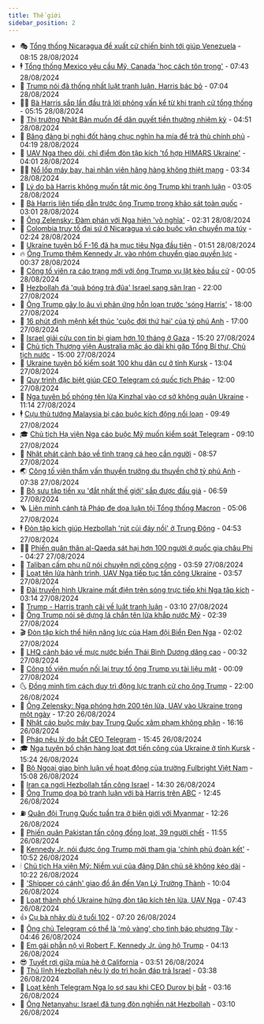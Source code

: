 ```yaml
---
title: Thế giới
sidebar_position: 2
---
```


<!-- vnexpress-the-gioi:START -->
- 🎭 [Tổng thống Nicaragua đề xuất cử chiến binh tới giúp Venezuela](https://vnexpress.net/tong-thong-nicaragua-de-xuat-cu-chien-binh-toi-giup-venezuela-4786713.html) - 08:15 28/08/2024
- 🕴 [Tổng thống Mexico yêu cầu Mỹ, Canada &#39;học cách tôn trọng&#39;](https://vnexpress.net/tong-thong-mexico-yeu-cau-my-canada-hoc-cach-ton-trong-4786624.html) - 07:43 28/08/2024
- 🤭 [Trump nói đã thống nhất luật tranh luận, Harris bác bỏ](https://vnexpress.net/trump-noi-da-thong-nhat-luat-tranh-luan-harris-bac-bo-4786558.html) - 07:04 28/08/2024
- 🧑‍💻 [Bà Harris sắp lần đầu trả lời phỏng vấn kể từ khi tranh cử tổng thống](https://vnexpress.net/ba-harris-sap-lan-dau-tra-loi-phong-van-ke-tu-khi-tranh-cu-tong-thong-4786523.html) - 05:15 28/08/2024
- 🦏 [Thị trưởng Nhật Bản muốn để dân quyết tiền thưởng nhiệm kỳ](https://vnexpress.net/thi-truong-nhat-ban-muon-de-dan-quyet-tien-thuong-nhiem-ky-4786526.html) - 04:51 28/08/2024
- 🦒 [Băng đảng bị nghi đốt hàng chục nghìn ha mía để trả thù chính phủ](https://vnexpress.net/bang-dang-bi-nghi-dot-hang-chuc-nghin-ha-mia-de-tra-thu-chinh-phu-4786484.html) - 04:19 28/08/2024
- 🌈 [UAV Nga theo dõi, chỉ điểm đòn tập kích &#39;tổ hợp HIMARS Ukraine&#39;](https://vnexpress.net/uav-nga-theo-doi-chi-diem-don-tap-kich-to-hop-himars-ukraine-4786520.html) - 04:01 28/08/2024
- 🧑‍🏫 [Nổ lốp máy bay, hai nhân viên hãng hàng không thiệt mạng](https://vnexpress.net/no-lop-may-bay-hai-nhan-vien-hang-hang-khong-thiet-mang-4786519.html) - 03:34 28/08/2024
- 🐲 [Lý do bà Harris không muốn tắt mic ông Trump khi tranh luận](https://vnexpress.net/ly-do-ba-harris-khong-muon-tat-mic-ong-trump-khi-tranh-luan-4786236.html) - 03:05 28/08/2024
- 🦒 [Bà Harris liên tiếp dẫn trước ông Trump trong khảo sát toàn quốc](https://vnexpress.net/ba-harris-lien-tiep-dan-truoc-ong-trump-trong-khao-sat-toan-quoc-4786517.html) - 03:01 28/08/2024
- 🐻 [Ông Zelensky: Đàm phán với Nga hiện &#39;vô nghĩa&#39;](https://vnexpress.net/ong-zelensky-dam-phan-voi-nga-hien-vo-nghia-4786487.html) - 02:31 28/08/2024
- 🚀 [Colombia truy tố đại sứ ở Nicaragua vì cáo buộc vận chuyển ma túy](https://vnexpress.net/colombia-truy-to-dai-su-o-nicaragua-vi-cao-buoc-van-chuyen-ma-tuy-4786488.html) - 02:24 28/08/2024
- 🥰 [Ukraine tuyên bố F-16 đã hạ mục tiêu Nga đầu tiên](https://vnexpress.net/ukraine-tuyen-bo-f-16-da-ha-muc-tieu-nga-dau-tien-4786457.html) - 01:51 28/08/2024
- 🔥 [Ông Trump thêm Kennedy Jr. vào nhóm chuyển giao quyền lực](https://vnexpress.net/ong-trump-them-kennedy-jr-vao-nhom-chuyen-giao-quyen-luc-4786463.html) - 00:37 28/08/2024
- 🥳 [Công tố viên ra cáo trạng mới với ông Trump vụ lật kèo bầu cử](https://vnexpress.net/cong-to-vien-ra-cao-trang-moi-voi-ong-trump-vu-lat-keo-bau-cu-4786462.html) - 00:05 28/08/2024
- 💼 [Hezbollah đá &#39;quả bóng trả đũa&#39; Israel sang sân Iran](https://vnexpress.net/hezbollah-da-qua-bong-tra-dua-israel-sang-san-iran-4786003.html) - 22:00 27/08/2024
- 🤡 [Ông Trump gây lo âu vì phản ứng hỗn loạn trước &#39;sóng Harris&#39;](https://vnexpress.net/ong-trump-gay-lo-au-vi-phan-ung-hon-loan-truoc-song-harris-4786015.html) - 18:00 27/08/2024
- 🌁 [16 phút định mệnh kết thúc &#39;cuộc đời thứ hai&#39; của tỷ phú Anh](https://vnexpress.net/16-phut-dinh-menh-ket-thuc-cuoc-doi-thu-hai-cua-ty-phu-anh-4785783.html) - 17:00 27/08/2024
- 🤩 [Israel giải cứu con tin bị giam hơn 10 tháng ở Gaza](https://vnexpress.net/israel-giai-cuu-con-tin-bi-giam-hon-10-thang-o-gaza-4786433.html) - 15:20 27/08/2024
- 🎉 [Chủ tịch Thượng viện Australia mặc áo dài khi gặp Tổng Bí thư, Chủ tịch nước](https://vnexpress.net/chu-tich-thuong-vien-australia-mac-ao-dai-khi-gap-tong-bi-thu-chu-tich-nuoc-4786426.html) - 15:00 27/08/2024
- 🎉 [Ukraine tuyên bố kiểm soát 100 khu dân cư ở tỉnh Kursk](https://vnexpress.net/ukraine-tuyen-bo-kiem-soat-100-khu-dan-cu-o-tinh-kursk-4786408.html) - 13:04 27/08/2024
- 🌁 [Quy trình đặc biệt giúp CEO Telegram có quốc tịch Pháp](https://vnexpress.net/quy-trinh-dac-biet-giup-ceo-telegram-co-quoc-tich-phap-4786100.html) - 12:00 27/08/2024
- 🌊 [Nga tuyên bố phóng tên lửa Kinzhal vào cơ sở không quân Ukraine](https://vnexpress.net/nga-tuyen-bo-phong-ten-lua-kinzhal-vao-co-so-khong-quan-ukraine-4786392.html) - 11:14 27/08/2024
- 🕴 [Cựu thủ tướng Malaysia bị cáo buộc kích động nổi loạn](https://vnexpress.net/cuu-thu-tuong-malaysia-bi-cao-buoc-kich-dong-noi-loan-4786238.html) - 09:49 27/08/2024
- 🎓 [Chủ tịch Hạ viện Nga cáo buộc Mỹ muốn kiểm soát Telegram](https://vnexpress.net/chu-tich-ha-vien-nga-cao-buoc-my-muon-kiem-soat-telegram-4786271.html) - 09:10 27/08/2024
- 🦩 [Nhật phát cảnh báo về tình trạng cá heo cắn người](https://vnexpress.net/nhat-phat-canh-bao-ve-tinh-trang-ca-heo-can-nguoi-4786277.html) - 08:57 27/08/2024
- 🌏 [Công tố viên thẩm vấn thuyền trưởng du thuyền chở tỷ phú Anh](https://vnexpress.net/cong-to-vien-tham-van-thuyen-truong-du-thuyen-cho-ty-phu-anh-4786171.html) - 07:38 27/08/2024
- 🌋 [Bộ sưu tập tiền xu &#39;đắt nhất thế giới&#39; sắp được đấu giá](https://vnexpress.net/bo-suu-tap-tien-xu-dat-nhat-the-gioi-sap-duoc-dau-gia-4786137.html) - 06:59 27/08/2024
- 🪜 [Liên minh cánh tả Pháp đe dọa luận tội Tổng thống Macron](https://vnexpress.net/lien-minh-canh-ta-phap-de-doa-luan-toi-tong-thong-macron-4786083.html) - 05:06 27/08/2024
- 🕴 [Đòn tập kích giúp Hezbollah &#39;rút củi đáy nồi&#39; ở Trung Đông](https://vnexpress.net/don-tap-kich-giup-hezbollah-rut-cui-day-noi-o-trung-dong-4785603.html) - 04:53 27/08/2024
- 🧑‍🏫 [Phiến quân thân al-Qaeda sát hại hơn 100 người ở quốc gia châu Phi](https://vnexpress.net/phien-quan-than-al-qaeda-sat-hai-hon-100-nguoi-o-quoc-gia-chau-phi-4786084.html) - 04:27 27/08/2024
- 🌮 [Taliban cấm phụ nữ nói chuyện nơi công cộng](https://vnexpress.net/taliban-cam-phu-nu-noi-chuyen-noi-cong-cong-4786030.html) - 03:59 27/08/2024
- 🚦 [Loạt tên lửa hành trình, UAV Nga tiếp tục tấn công Ukraine](https://vnexpress.net/loat-ten-lua-hanh-trinh-uav-nga-tiep-tuc-tan-cong-ukraine-4786128.html) - 03:57 27/08/2024
- 💫 [Đài truyền hình Ukraine mất điện trên sóng trực tiếp khi Nga tập kích](https://vnexpress.net/dai-truyen-hinh-ukraine-mat-dien-tren-song-truc-tiep-khi-nga-tap-kich-4786032.html) - 03:14 27/08/2024
- 🤡 [Trump - Harris tranh cãi về luật tranh luận](https://vnexpress.net/trump-harris-tranh-cai-ve-luat-tranh-luan-4786049.html) - 03:10 27/08/2024
- 🦣 [Ông Trump nói sẽ dựng lá chắn tên lửa khắp nước Mỹ](https://vnexpress.net/ong-trump-noi-se-dung-la-chan-ten-lua-khap-nuoc-my-4786033.html) - 02:39 27/08/2024
- 🎬 [Đòn tập kích thể hiện năng lực của Hạm đội Biển Đen Nga](https://vnexpress.net/don-tap-kich-the-hien-nang-luc-cua-ham-doi-bien-den-nga-4786037.html) - 02:02 27/08/2024
- 🎉 [LHQ cảnh báo về mực nước biển Thái Bình Dương dâng cao](https://vnexpress.net/lhq-canh-bao-ve-muc-nuoc-bien-thai-binh-duong-dang-cao-4785988.html) - 00:32 27/08/2024
- 🎡 [Công tố viên muốn nối lại truy tố ông Trump vụ tài liệu mật](https://vnexpress.net/cong-to-vien-muon-noi-lai-truy-to-ong-trump-vu-tai-lieu-mat-4785987.html) - 00:09 27/08/2024
- 🌜 [Đồng minh tìm cách duy trì động lực tranh cử cho ông Trump](https://vnexpress.net/dong-minh-tim-cach-duy-tri-dong-luc-tranh-cu-cho-ong-trump-4785577.html) - 22:00 26/08/2024
- 🎡 [Ông Zelensky: Nga phóng hơn 200 tên lửa, UAV vào Ukraine trong một ngày](https://vnexpress.net/ong-zelensky-nga-phong-hon-200-ten-lua-uav-vao-ukraine-trong-mot-ngay-4785963.html) - 17:20 26/08/2024
- 🤗 [Nhật cáo buộc máy bay Trung Quốc xâm phạm không phận](https://vnexpress.net/nhat-cao-buoc-may-bay-trung-quoc-xam-pham-khong-phan-4785940.html) - 16:16 26/08/2024
- 🦩 [Pháp nêu lý do bắt CEO Telegram](https://vnexpress.net/phap-neu-ly-do-bat-ceo-telegram-4785961.html) - 15:45 26/08/2024
- 🎓 [Nga tuyên bố chặn hàng loạt đợt tiến công của Ukraine ở tỉnh Kursk](https://vnexpress.net/nga-tuyen-bo-chan-hang-loat-dot-tien-cong-cua-ukraine-o-tinh-kursk-4785956.html) - 15:24 26/08/2024
- 🌁 [Bộ Ngoại giao bình luận về hoạt động của trường Fulbright Việt Nam](https://vnexpress.net/bo-ngoai-giao-binh-luan-ve-hoat-dong-cua-truong-fulbright-viet-nam-4785957.html) - 15:08 26/08/2024
- 🤩 [Iran ca ngợi Hezbollah tấn công Israel](https://vnexpress.net/iran-ca-ngoi-hezbollah-tan-cong-israel-4785941.html) - 14:30 26/08/2024
- 👹 [Ông Trump dọa bỏ tranh luận với bà Harris trên ABC](https://vnexpress.net/ong-trump-doa-bo-tranh-luan-voi-ba-harris-tren-abc-4785928.html) - 12:45 26/08/2024
- ⛽️ [Quân đội Trung Quốc tuần tra ở biên giới với Myanmar](https://vnexpress.net/quan-doi-trung-quoc-tuan-tra-o-bien-gioi-voi-myanmar-4785722.html) - 12:26 26/08/2024
- 🚀 [Phiến quân Pakistan tấn công đồng loạt, 39 người chết](https://vnexpress.net/phien-quan-pakistan-tan-cong-dong-loat-39-nguoi-chet-4785915.html) - 11:55 26/08/2024
- 🎡 [Kennedy Jr. nói được ông Trump mời tham gia &#39;chính phủ đoàn kết&#39;](https://vnexpress.net/kennedy-jr-noi-duoc-ong-trump-moi-tham-gia-chinh-phu-doan-ket-4785707.html) - 10:52 26/08/2024
- 🕯 [Chủ tịch Hạ viện Mỹ: Niềm vui của đảng Dân chủ sẽ không kéo dài](https://vnexpress.net/chu-tich-ha-vien-my-niem-vui-cua-dang-dan-chu-se-khong-keo-dai-4785732.html) - 10:22 26/08/2024
- 🐻 [&#39;Shipper có cánh&#39; giao đồ ăn đến Vạn Lý Trường Thành](https://vnexpress.net/shipper-co-canh-giao-do-an-den-van-ly-truong-thanh-4785819.html) - 10:04 26/08/2024
- 🚦 [Loạt thành phố Ukraine hứng đòn tập kích tên lửa, UAV Nga](https://vnexpress.net/loat-thanh-pho-ukraine-hung-don-tap-kich-ten-lua-uav-nga-4785792.html) - 07:43 26/08/2024
- 👍 [Cụ bà nhảy dù ở tuổi 102](https://vnexpress.net/cu-ba-nhay-du-o-tuoi-102-4785681.html) - 07:20 26/08/2024
- 🚀 [Ông chủ Telegram có thể là &#39;mỏ vàng&#39; cho tình báo phương Tây](https://vnexpress.net/ong-chu-telegram-co-the-la-mo-vang-cho-tinh-bao-phuong-tay-4785604.html) - 04:46 26/08/2024
- 🌮 [Em gái phẫn nộ vì Robert F. Kennedy Jr. ủng hộ Trump](https://vnexpress.net/em-gai-phan-no-vi-robert-f-kennedy-jr-ung-ho-trump-4785601.html) - 04:13 26/08/2024
- 😎 [Tuyết rơi giữa mùa hè ở California](https://vnexpress.net/tuyet-roi-giua-mua-he-o-california-4785670.html) - 03:51 26/08/2024
- 🐲 [Thủ lĩnh Hezbollah nêu lý do trì hoãn đáp trả Israel](https://vnexpress.net/thu-linh-hezbollah-neu-ly-do-tri-hoan-dap-tra-israel-4785615.html) - 03:38 26/08/2024
- 💫 [Loạt kênh Telegram Nga lo sợ sau khi CEO Durov bị bắt](https://vnexpress.net/loat-kenh-telegram-nga-lo-so-sau-khi-ceo-durov-bi-bat-4785600.html) - 03:16 26/08/2024
- 👀 [Ông Netanyahu: Israel đã tung đòn nghiền nát Hezbollah](https://vnexpress.net/ong-netanyahu-israel-da-tung-don-nghien-nat-hezbollah-4785613.html) - 03:10 26/08/2024<!-- vnexpress-the-gioi:END -->